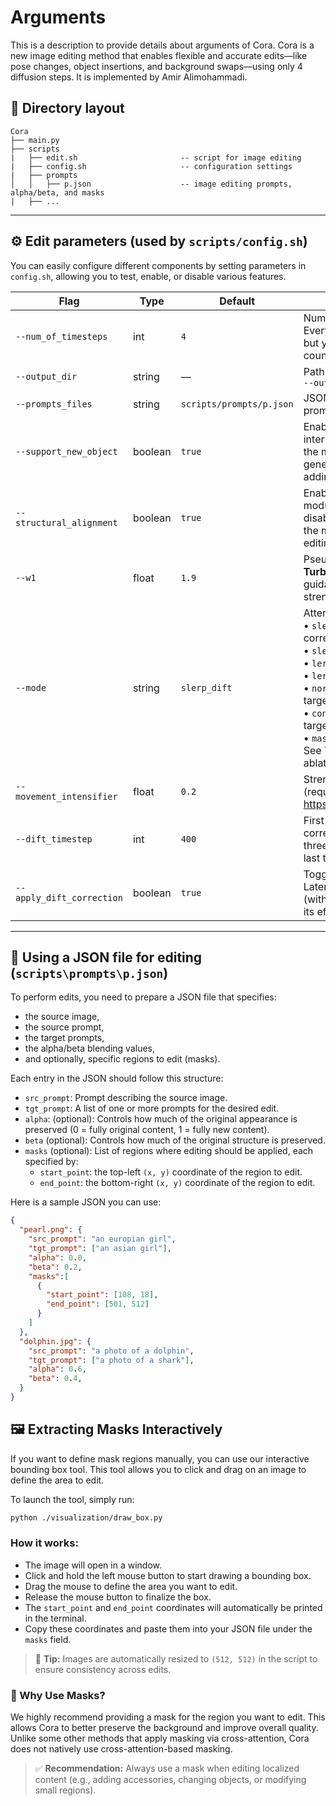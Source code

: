 # Arguments
This is a description to provide details about arguments of Cora. Cora is a new image editing method that enables flexible and accurate edits—like pose changes, object insertions, and background swaps—using only 4 diffusion steps. It is implemented by Amir Alimohammadi.

## 📂 Directory layout
```
Cora
├── main.py
├── scripts
|   ├── edit.sh                       -- script for image editing
|   ├── config.sh                     -- configuration settings
|   ├── prompts
│   │   ├── p.json                    -- image editing prompts, alpha/beta, and masks 
|   ├── ...  
```

---

## ⚙️ Edit parameters (used by `scripts/config.sh`)
You can easily configure different components by setting parameters in `config.sh`, allowing you to test, enable, or disable various features.

| Flag | Type | Default | Description |
|------|------|---------|-------------|
| `--num_of_timesteps` | int | `4` | Number of diffusion steps. Everything is tuned for 4 steps, but you can experiment with other counts (see `scripts/steps_mode`). |
| `--output_dir` | string | — | Path to the output folder. *Example*: `--output_dir=result` |
| `--prompts_files` | string | `scripts/prompts/p.json` | JSON file containing image paths, prompts, and α/β values. |
| `--support_new_object` | boolean | `true` | Enables content-adaptive interpolation. Disabling it makes the model struggle when generating new content (e.g., adding a hat) with small α. |
| `--structural_alignment` | boolean | `true` | Enables the structural alignment module. Setting it to `false` disables structural alignment, and the model will ignore β during editing. |
| `--w1` | float | `1.9` | Pseudo-guidance weight (from **TurboEdit**). It behaves like guidance scale: higher values strengthen the prompt. |
| `--mode` | string | `slerp_dift` | Attention strategy:<br>• `slerp_dift` — SLERP with DiFT correspondence<br>• `slerp` — naïve SLERP<br>• `lerp_dift` — linear interp. + DiFT<br>• `lerp` — naïve linear interp.<br>• `normal` — attention only on target (source ignored)<br>• `concat` — concatenate source & target<br>• `masa` — use source as key/value.<br/>See Table 2 of the paper for ablation results. |
| `--movement_intensifier` | float | `0.2` | Strength of non-rigid editing (requires a mask). Details in <https://arxiv.org/abs/2407.17850>. |
| `--dift_timestep` | int | `400` | First timestep at which DiFT correction is applied. For the last three steps, set e.g. `700`; for the last two (slightly better), keep `400`. |
| `--apply_dift_correction` | boolean | `true` | Toggles Correspondence-Aware Latent Correction (CLC). Turn off (with the same seed) to observe its effect. |

---


## 📝 Using a JSON file for editing (`scripts\prompts\p.json`)

To perform edits, you need to prepare a JSON file that specifies:
- the source image,
- the source prompt,
- the target prompts,
- the alpha/beta blending values,
- and optionally, specific regions to edit (masks).

Each entry in the JSON should follow this structure:
- `src_prompt`: Prompt describing the source image.
- `tgt_prompt`: A list of one or more prompts for the desired edit.
- `alpha`: (optional): Controls how much of the original appearance is preserved (0 = fully original content, 1 = fully new content).
- `beta` (optional): Controls how much of the original structure is preserved.
- `masks` (optional): List of regions where editing should be applied, each specified by:
  - `start_point`: the top-left `(x, y)` coordinate of the region to edit.
  - `end_point`: the bottom-right `(x, y)` coordinate of the region to edit.

Here is a sample JSON you can use:

```json
{
  "pearl.png": {
    "src_prompt": "an europian girl",
    "tgt_prompt": ["an asian girl"],
    "alpha": 0.0,
    "beta": 0.2,
    "masks":[
      {
        "start_point": [108, 18],
        "end_point": [501, 512]
      }
    ]
  },
  "dolphin.jpg": {
    "src_prompt": "a photo of a dolphin",
    "tgt_prompt": ["a photo of a shark"],
    "alpha": 0.6,
    "beta": 0.4,
  }
}
```

## 🖼️ Extracting Masks Interactively

If you want to define mask regions manually, you can use our interactive bounding box tool. This tool allows you to click and drag on an image to define the area to edit.

To launch the tool, simply run:

```bash
python ./visualization/draw_box.py
```

### How it works:

- The image will open in a window.
- Click and hold the left mouse button to start drawing a bounding box.
- Drag the mouse to define the area you want to edit.
- Release the mouse button to finalize the box.
- The `start_point` and `end_point` coordinates will automatically be printed in the terminal.
- Copy these coordinates and paste them into your JSON file under the `masks` field.

> 📌 **Tip:** Images are automatically resized to `(512, 512)` in the script to ensure consistency across edits.

### 🎯 Why Use Masks?

We highly recommend providing a mask for the region you want to edit. This allows Cora to better preserve the background and improve overall quality. Unlike some other methods that apply masking via cross-attention, Cora does not natively use cross-attention-based masking. 

> ✅ **Recommendation:** Always use a mask when editing localized content (e.g., adding accessories, changing objects, or modifying small regions).

